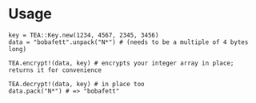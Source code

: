Usage
=====

    key = TEA::Key.new(1234, 4567, 2345, 3456)
    data = "bobafett".unpack("N*") # (needs to be a multiple of 4 bytes long)

    TEA.encrypt!(data, key) # encrypts your integer array in place; returns it for convenience

    TEA.decrypt!(data, key) # in place too
    data.pack("N*") # => "bobafett"
    

